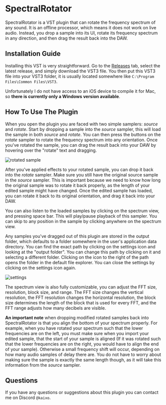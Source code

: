 # SpectralRotator
SpectralRotator is a VST plugin that can rotate the frequency spectrum of any sound. It is an offline processor, which means it does not work on live audio. Instead, you drop a sample into its UI, rotate its frequency spectrum in any direction, and then drag the result back into the DAW.



## Installation Guide
Installing this VST is very straightforward. Go to the [Releases](https://github.com/KaixoCode/SpectralRotator/releases) tab, select the latest release, and simply download the VST3 file. You then put this VST3 file into your VST3 folder, it is usually located somewhere like `C:\Program Files\Common Files\VST3`.

Unfortunately I do not have access to an iOS device to compile it for Mac, so **there is currently only a Windows version available**.

## How To Use The Plugin
When you open the plugin you are faced with two simple samplers: *source* and *rotate*. Start by dropping a sample into the *source* sampler, this will load the sample in both *source* and *rotate*. You can then press the buttons on the *rotate* sampler to rotate the frequency spectrum into any orientation. Once you've rotated the sample, you can drag the result back into your DAW by hovering over the "rotate" text and dragging.

![rotated sample](https://assets.kaixo.me/SpectralRotator/rotated-sample-ui.png)

After you've applied effects to your rotated sample, you can drop it back into the *rotate* sampler. Make sure you still have the original source sample in the *source* sampler. This is important because we need to know how long the original sample was to rotate it back properly, as the length of your edited sample might have changed. Once the edited sample has loaded, you can rotate it back to its original orientation, and drag it back into your DAW.

You can also listen to the loaded samples by clicking on the spectrum view, and pressing space bar. This will play/pause playback of this sampler. You can skip to any position in the sample by clicking anywhere on the spectrum view.

Any samples you've dragged out of this plugin are stored in the output folder, which defaults to a folder somewhere in the user's application data directory. You can find the exact path by clicking on the settings icon and looking at the "output folder". You can change this path by clicking on it and selecting a different folder. Clicking on the icon to the right of the path opens the folder in the default file explorer. You can close the settings by clicking on the settings icon again.

![settings](https://assets.kaixo.me/SpectralRotator/settings-ui.png)

The spectrum view is also fully customizable, you can adjust the FFT size, resolution, block size, and range. The FFT size changes the vertical resolution, the FFT resolution changes the horizontal resolution, the block size determines the length of the block that is used for every FFT, and the FFT range adjusts how many decibels are visible.

**An important note** when dropping modified rotated samples back into SpectralRotator is that you align the bottom of your spectrum properly. For example, when you have rotated your spectrum such that the lower frequencies are on the left, you must make sure when you import your edited sample, that the start of your sample is aligned (If it was rotated such that the lower frequencies are on the right, you would have to align the end of your sample). Otherwise a small frequency shift will occur, depending on how many audio samples of delay there are. You do not have to worry about making sure the sample is exactly the same length though, as it will take this information from the *source* sampler. 

## Questions
If you have any questions or suggestions about this plugin you can contact me on Discord `@kaixo`.
